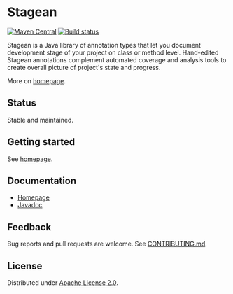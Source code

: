 <!--- Generated by scripts/configure.py --->
# Stagean

[![Maven Central](https://img.shields.io/maven-central/v/com.machinezoo.stagean/stagean)](https://search.maven.org/artifact/com.machinezoo.stagean/stagean)
[![Build status](https://github.com/robertvazan/stagean/workflows/build/badge.svg)](https://github.com/robertvazan/stagean/actions/workflows/build.yml)

Stagean is a Java library of annotation types that let you document development stage of your project on class or method level.
Hand-edited Stagean annotations complement automated coverage and analysis tools to create overall picture of project's state and progress.

More on [homepage](https://stagean.machinezoo.com/).

## Status

Stable and maintained.

## Getting started

See [homepage](https://stagean.machinezoo.com/).

## Documentation

* [Homepage](https://stagean.machinezoo.com/)
* [Javadoc](https://stagean.machinezoo.com/javadoc/com.machinezoo.stagean/com/machinezoo/stagean/package-summary.html)

## Feedback

Bug reports and pull requests are welcome. See [CONTRIBUTING.md](CONTRIBUTING.md).

## License

Distributed under [Apache License 2.0](LICENSE).
